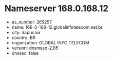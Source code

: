 # Nameserver 168.0.168.12

* as_number: 265257
* name: 168-0-168-12.globalinfotelecom.net.br.
* city: Sapucaia
* country: BR
* organization: GLOBAL INFO TELECOM
* version: dnsmasq-2.85
* dnssec: false
